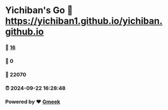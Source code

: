 # Yichiban's Go :link: https://yichiban1.github.io/yichiban.github.io 
### :page_facing_up: [16](https://yichiban1.github.io/yichiban.github.io/tag.html) 
### :speech_balloon: 0 
### :hibiscus: 22070 
### :alarm_clock: 2024-09-22 16:28:48 
### Powered by :heart: [Gmeek](https://github.com/Meekdai/Gmeek)
